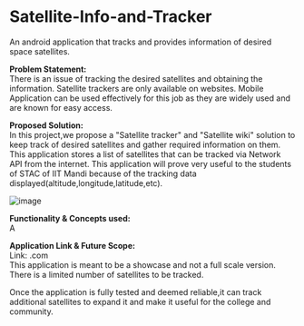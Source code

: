 # Satellite-Info-and-Tracker
An android application that tracks and provides information of desired space satellites.

**Problem Statement:**\
There is an issue of tracking the desired satellites and obtaining the information. Satellite trackers are only available on websites. Mobile Application can be used effectively for this job as they are widely used and are known for easy access.

**Proposed Solution:**\
In this project,we propose a "Satellite tracker" and "Satellite wiki" solution to keep track of desired satellites and gather required information on them. This application stores a list of satellites that can be tracked via Network API from the internet. This application will prove very useful to the students of STAC of IIT Mandi because of the tracking data displayed(altitude,longitude,latitude,etc).

![image](https://user-images.githubusercontent.com/95991678/148686357-827c444d-5c97-4399-86fe-d6c59380a3fd.png)

**Functionality & Concepts used:**\
A

**Application Link & Future Scope:**\
Link: .com \
This application is meant to be a showcase and not a full scale version. There is a limited number of satellites to be tracked.

Once the application is fully tested and deemed reliable,it can track additional satellites to expand it and make it useful for the college and community.

